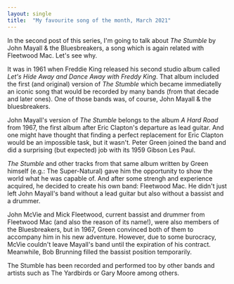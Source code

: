 ```yaml
---
layout: single
title:  "My favourite song of the month, March 2021"
---
```


In the second post of this series, I'm going to talk about *The Stumble* by John Mayall & the Bluesbreakers, a song which is again related with Fleetwood Mac. Let's see why.


It was in 1961 when Freddie King released his second studio album called *Let's Hide Away and Dance Away with Freddy King*. That album included the first (and original) version of *The Stumble* which became immediatelly an iconic song that would be recorded by many bands (from that decade and later ones). One of those bands was, of course, John Mayall & the bluesbreakers.

John Mayall's version of *The Stumble* belongs to the album *A Hard Road* from 1967, the first album after Eric Clapton's departure as lead guitar. And one might have thought that finding a perfect replacement for Eric Clapton would be an impossible task, but it wasn't. Peter Green joined the band and did a surprising (but expected) job with its 1959 Gibson Les Paul.

*The Stumble* and other tracks from that same album written by Green himself (e.g.: The Super-Natural) gave him the opportunity to show the world what he was capable of. And after some strengh and experience acquired, he decided to create his own band: Fleetwood Mac. He didn't just left John Mayall's band without a lead guitar but also without a bassist and a drummer. 

John McVie and Mick Fleetwood, current bassist and drummer from Fleetwood Mac (and also the reason of its name!), were also members of the Bluesbreakers, but in 1967, Green convinced both of them to accompany him in his new adventure. However, due to some burocracy, McVie couldn't leave Mayall's band until the expiration of his contract. Meanwhile, Bob Brunning filled the bassist position temporarily.

The Stumble has been recorded and performed too by other bands and artists such as The Yardbirds or Gary Moore among others.
